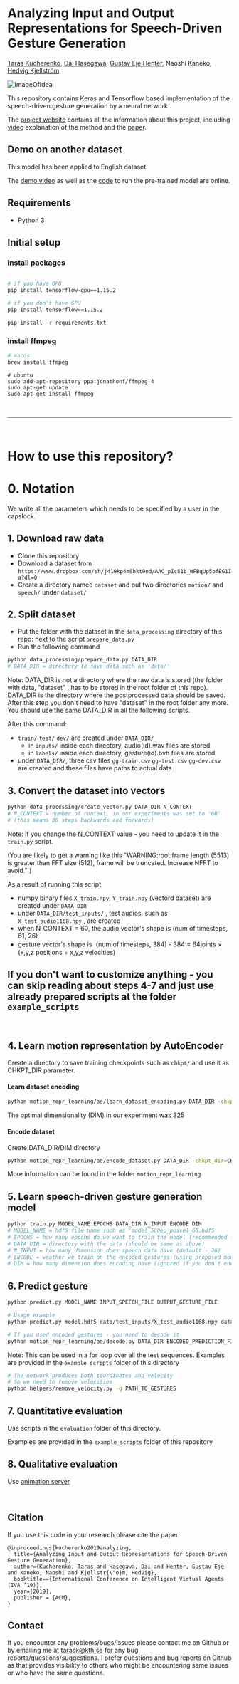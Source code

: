 # Analyzing Input and Output Representations for Speech-Driven Gesture Generation
[Taras Kucherenko](https://svito-zar.github.io/), [Dai Hasegawa](https://hasegawadai.info/), [Gustav Eje Henter](https://people.kth.se/~ghe/), Naoshi Kaneko, [Hedvig Kjellström](http://www.csc.kth.se/~hedvig/)

![ImageOfIdea](visuals/SpeechReprMotion.png?raw=true "Idea")

This repository contains Keras and Tensorflow based implementation of the speech-driven gesture generation by a neural network. 

The [project website](https://svito-zar.github.io/audio2gestures/) contains all the information about this project, including [video](https://youtu.be/Iv7UBe92zrw) explanation of the method and the [paper](https://www.researchgate.net/publication/331645229_Analyzing_Input_and_Output_Representations_for_Speech-Driven_Gesture_Generation).

## Demo on another dataset

This model has been applied to English dataset. 

The [demo video](https://youtu.be/tQLVyTVtsSU) as well as the [code](https://github.com/Svito-zar/speech-driven-hand-gesture-generation-demo) to run the pre-trained model are online.

## Requirements

- Python 3


## Initial setup

### install packages
```sh

# if you have GPU
pip install tensorflow-gpu==1.15.2

# if you don't have GPU
pip install tensorflow==1.15.2

pip install -r requirements.txt
```

### install ffmpeg
```sh
# macos
brew install ffmpeg
```

```
# ubuntu
sudo add-apt-repository ppa:jonathonf/ffmpeg-4
sudo apt-get update
sudo apt-get install ffmpeg
```


&nbsp;
____________________________________________________________________________________________________________
&nbsp;

# How to use this repository?

# 0. Notation

We write all the parameters which needs to be specified by a user in the capslock.

## 1. Download raw data

- Clone this repository
- Download a dataset from `https://www.dropbox.com/sh/j419kp4m8hkt9nd/AAC_pIcS1b_WFBqUp5ofBG1Ia?dl=0`
- Create a directory named `dataset` and put two directories `motion/` and `speech/` under `dataset/`

## 2. Split dataset

- Put the folder with the dataset in the `data_processing` directory of this repo: next to the script `prepare_data.py`
- Run the following command

```sh
python data_processing/prepare_data.py DATA_DIR
# DATA_DIR = directory to save data such as 'data/'
```

Note: DATA_DIR is not a directory where the raw data is stored (the folder with data, "dataset" , has to be stored in the root folder of this repo). DATA_DIR is the directory where the postprocessed data should be saved. After this step you don't need to have "dataset" in the root folder any more. 
You should use the same DATA_DIR in all the following scripts.

After this command:
- `train/` `test/` `dev/` are created under `DATA_DIR/`  
  - in `inputs/` inside each directory, audio(id).wav files are stored  
  - in `labels/` inside each directory, gesture(id).bvh files are stored  
- under `DATA_DIR/`,  three csv files `gg-train.csv` `gg-test.csv` `gg-dev.csv` are created and these files have paths to actual data


## 3. Convert the dataset into vectors

```sh
python data_processing/create_vector.py DATA_DIR N_CONTEXT
# N_CONTEXT = number of context, in our experiments was set to '60'
# (this means 30 steps backwards and forwards)
```

Note: if you change the N_CONTEXT value - you need to update it in the `train.py` script.

(You are likely to get a warning like this "WARNING:root:frame length (5513) is greater than FFT size (512), frame will be truncated. Increase NFFT to avoid." )

As a result of running this script
- numpy binary files `X_train.npy`, `Y_train.npy` (vectord dataset) are created under `DATA_DIR`
- under `DATA_DIR/test_inputs/` , test audios, such as `X_test_audio1168.npy` , are created
- when N_CONTEXT = 60, the audio vector's shape is (num of timesteps, 61, 26) 
- gesture vector's shape is（num of timesteps, 384)
  - 384 = 64joints × (x,y,z positions + x,y,z velocities)

## If you don't want to customize anything - you can skip reading about steps 4-7 and just use already prepared scripts at the folder `example_scripts`
&nbsp;

## 4. Learn motion representation by AutoEncoder

Create a directory to save training checkpoints such as `chkpt/` and use it as CHKPT_DIR parameter.
#### Learn dataset encoding
```sh
python motion_repr_learning/ae/learn_dataset_encoding.py DATA_DIR -chkpt_dir=CHKPT_DIR -layer1_width=DIM
```

The optimal dimensionality (DIM) in our experiment was 325

#### Encode dataset
Create DATA_DIR/DIM directory
```sh
python motion_repr_learning/ae/encode_dataset.py DATA_DIR -chkpt_dir=CHKPT_DIR -restore=True -pretrain=False -layer1_width=DIM
```

More information can be found in the folder `motion_repr_learning` 


## 5. Learn speech-driven gesture generation model

```sh
python train.py MODEL_NAME EPOCHS DATA_DIR N_INPUT ENCODE DIM
# MODEL_NAME = hdf5 file name such as 'model_500ep_posvel_60.hdf5'
# EPOCHS = how many epochs do we want to train the model (recommended - 100)
# DATA_DIR = directory with the data (should be same as above)
# N_INPUT = how many dimension does speech data have (default - 26)
# ENCODE = weather we train on the encoded gestures (using proposed model) or on just on the gestures as their are (using baseline model)
# DIM = how many dimension does encoding have (ignored if you don't encode)
```

## 6. Predict gesture

```sh
python predict.py MODEL_NAME INPUT_SPEECH_FILE OUTPUT_GESTURE_FILE
```

```sh
# Usage example
python predict.py model.hdf5 data/test_inputs/X_test_audio1168.npy data/test_inputs/predict_1168_20fps.txt
```

```sh
# If you used encoded gestures - you need to decode it
python motion_repr_learning/ae/decode.py DATA_DIR ENCODED_PREDICTION_FILE DECODED_GESTURE_FILE -restore=True -pretrain=False -layer1_width=DIM -chkpt_dir=CHKPT_DIR -batch_size=8 
```


Note: This can be used in a for loop over all the test sequences. Examples are provided in the 
`example_scripts` folder of this directory

```sh
# The network produces both coordinates and velocity
# So we need to remove velocities
python helpers/remove_velocity.py -g PATH_TO_GESTURES
```

## 7. Quantitative evaluation
Use scripts in the `evaluation` folder of this directory.

Examples are provided in the `example_scripts` folder of this repository

## 8. Qualitative evaluation
Use [animation server](https://secret-meadow-14164.herokuapp.com/coordinates.html)

&nbsp;

## Citation
If you use this code in your research please cite the paper:
```
@inproceedings{kucherenko2019analyzing,
  title={Analyzing Input and Output Representations for Speech-Driven Gesture Generation},
  author={Kucherenko, Taras and Hasegawa, Dai and Henter, Gustav Eje  and Kaneko, Naoshi and Kjellstr{\"o}m, Hedvig},
  booktitle=={International Conference on Intelligent Virtual Agents (IVA ’19)},
  year={2019},
  publisher = {ACM},
}
```

## Contact
If you encounter any problems/bugs/issues please contact me on Github or by emailing me at tarask@kth.se for any bug reports/questions/suggestions. I prefer questions and bug reports on Github as that provides visibility to others who might be encountering same issues or who have the same questions.
